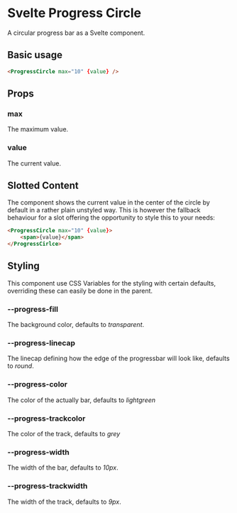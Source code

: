 # Svelte Progress Circle

A circular progress bar as a Svelte component.

## Basic usage

```html
<ProgressCircle max="10" {value} />
```

## Props

### max

The maximum value.

### value

The current value.

## Slotted Content

The component shows the current value in the center of the circle by default in a rather plain unstyled way. This is however the fallback behaviour for a slot offering the opportunity to style this to your needs:

```html
<ProgressCircle max="10" {value}>
    <span>{value}</span>
</ProgressCirlce>
```

## Styling

This component use CSS Variables for the styling with certain defaults, overriding these can easily be done in the parent.

### --progress-fill

The background color, defaults to _transparent_.

### --progress-linecap

The linecap defining how the edge of the progressbar will look like, defaults to _round_.

### --progress-color

The color of the actually bar, defaults to _lightgreen_

### --progress-trackcolor

The color of the track, defaults to _grey_

### --progress-width

The width of the bar, defaults to _10px_.

### --progress-trackwidth

The width of the track, defaults to _9px_.
